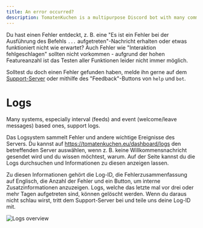 ```yaml
---
title: An error occurred?
description: TomatenKuchen is a multipurpose Discord bot with many common and innovative features for your server. Explains what to do on errors.
---
```


Du hast einen Fehler entdeckt, z. B. eine "Es ist ein Fehler bei der Ausführung des Befehls `...` aufgetreten"-Nachricht erhalten oder etwas funktioniert nicht wie erwartet?
Auch Fehler wie "Interaktion fehlgeschlagen" sollten nicht vorkommen - aufgrund der hohen Featureanzahl ist das Testen aller Funktionen leider nicht immer möglich.

Solltest du doch einen Fehler gefunden haben, melde ihn gerne auf dem [Support-Server](https://tomatenkuchen.eu/discord) oder mithilfe des "Feedback"-Buttons von `help` und `bot`.

# Logs

Many systems, especially interval (feeds) and event (welcome/leave messages) based ones, support logs.

Das Logsystem sammelt Fehler und andere wichtige Ereignisse des Servers. Du kannst auf https://tomatenkuchen.eu/dashboard/logs den betreffenden Server auswählen, wenn z. B. keine Willkommensnachricht gesendet wird und du wissen möchtest, warum. Auf der Seite kannst du die Logs durchsuchen und Informationen zu diesen anzeigen lassen.

Zu diesen Informationen gehört die Log-ID, die Fehlerzusammenfassung auf Englisch, die Anzahl der Fehler und ein Button, um interne Zusatzinformationen anzuzeigen. Logs, welche das letzte mal vor drei oder mehr Tagen aufgetreten sind, können gelöscht werden. Wenn du daraus nicht schlau wirst, tritt dem Support-Server bei und teile uns deine Log-ID mit.

![Logs overview](/img/logs_overview.png)
